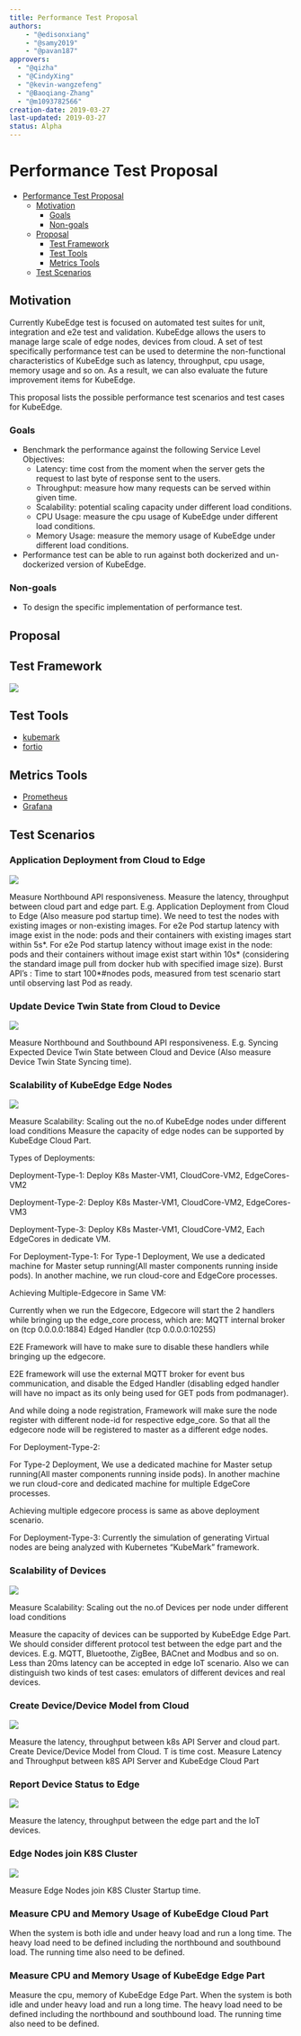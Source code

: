 ```yaml
---
title: Performance Test Proposal
authors:
    - "@edisonxiang"
    - "@samy2019"
    - "@pavan187"
approvers:
  - "@qizha"
  - "@CindyXing"
  - "@kevin-wangzefeng"
  - "@Baoqiang-Zhang"
  - "@m1093782566"
creation-date: 2019-03-27
last-updated: 2019-03-27
status: Alpha
---
```


# Performance Test Proposal

* [Performance Test Proposal](#performance-test-proposal)
  * [Motivation](#motivation)
    * [Goals](#goals)
    * [Non\-goals](#non-goals)
  * [Proposal](#proposal)
    * [Test Framework](#test-framework)
    * [Test Tools](#test-tools)
    * [Metrics Tools](#metrics-tools)
  * [Test Scenarios](#test-Scenarios)

## Motivation

Currently KubeEdge test is focused on automated test suites for unit, integration and e2e test and validation. KubeEdge allows the users to manage large scale of edge nodes, devices from cloud. A set of test specifically performance test can be used to determine the non-functional characteristics of KubeEdge such as latency, throughput, cpu usage, memory usage and so on. As a result, we can also evaluate the future improvement items for KubeEdge.

This proposal lists the possible performance test scenarios and test cases for KubeEdge.


### Goals

* Benchmark the performance against the following Service Level Objectives:
  * Latency: time cost from the moment when the server gets the request to last byte of response sent to the users.
  * Throughput: measure how many requests can be served within given time.
  * Scalability: potential scaling capacity under different load conditions.
  * CPU Usage: measure the cpu usage of KubeEdge under different load conditions.
  * Memory Usage: measure the memory usage of KubeEdge under different load conditions.
* Performance test can be able to run against both dockerized and un-dockerized version of KubeEdge.

### Non-goals

* To design the specific implementation of performance test.

## Proposal

## Test Framework
<img src="../images/perf/perf-test-framework.png">

## Test Tools
* [kubemark](https://github.com/kubernetes/kubernetes/tree/master/test/kubemark)
* [fortio](https://github.com/fortio/fortio)

## Metrics Tools
* [Prometheus](https://github.com/prometheus/prometheus)
* [Grafana](https://github.com/grafana/grafana)

## Test Scenarios

### Application Deployment from Cloud to Edge
<img src="../images/perf/perf-app-deploy.png">

Measure Northbound API responsiveness.
Measure the latency, throughput between cloud part and edge part.
E.g. Application Deployment from Cloud to Edge (Also measure pod startup time).
We need to test the nodes with existing images or non-existing images.
For e2e Pod startup latency with image exist in the node: pods and their containers with existing images start within 5s*.
For e2e Pod startup latency without image exist in the node: pods and their containers without image exist start within 10s* (considering the standard image pull from docker hub with specified image size).
Burst API’s : Time to start 100*#nodes pods, measured from test scenario start until observing last Pod as ready.

### Update Device Twin State from Cloud to Device
<img src="../images/perf/perf-update-devicetwin.png">

Measure Northbound and Southbound API responsiveness.
E.g. Syncing Expected Device Twin State between Cloud and Device (Also measure Device Twin State Syncing time).

### Scalability of KubeEdge Edge Nodes
<img src="../images/perf/perf-multi-edgenodes.png">

Measure Scalability: Scaling out the no.of KubeEdge nodes under different load conditions
Measure the capacity of edge nodes can be supported by KubeEdge Cloud Part.

Types of Deployments:

Deployment-Type-1: Deploy K8s Master-VM1, CloudCore-VM2, EdgeCores-VM2

Deployment-Type-2: Deploy K8s Master-VM1, CloudCore-VM2, EdgeCores-VM3

Deployment-Type-3: Deploy K8s Master-VM1, CloudCore-VM2, Each EdgeCores in dedicate VM.

For Deployment-Type-1:
For Type-1 Deployment, We use a dedicated machine for Master setup running(All master components running inside pods). In another machine, we run cloud-core and EdgeCore processes.

Achieving Multiple-Edgecore in Same VM:

Currently when we run the Edgecore, Edgecore will start the 2 handlers while bringing up the edge_core process, which are:
MQTT internal broker on (tcp  0.0.0.0:1884)
Edged Handler (tcp 0.0.0.0:10255)

E2E Framework will have to make sure to disable these handlers while bringing up the edgecore.

E2E framework will use the external MQTT broker for event bus communication, and  disable the Edged Handler (disabling edged handler will have no impact as its only being used for GET pods from podmanager).

And while doing a node registration, Framework will make sure the node register with different node-id for respective edge_core. So that all the edgecore node will be registered to master as a different edge nodes.

For Deployment-Type-2:

For Type-2 Deployment, We use a dedicated machine for Master setup running(All master components running inside pods). In another machine we run cloud-core and dedicated machine for multiple EdgeCore processes.

Achieving multiple edgecore process is same as above deployment scenario.

For Deployment-Type-3:
Currently the simulation of generating Virtual nodes are being analyzed with Kubernetes  “KubeMark” framework.

### Scalability of Devices
<img src="../images/perf/perf-multi-devices.png">

Measure Scalability: Scaling out the no.of Devices per node under different load conditions

Measure the capacity of devices can be supported by KubeEdge Edge Part.
We should consider different protocol test between the edge part and the devices. E.g. MQTT, Bluetoothe, ZigBee, BACnet and Modbus and so on.
Less than 20ms latency can be accepted in edge IoT scenario. Also we can distinguish two kinds of test cases: emulators of different devices and real devices.

### Create Device/Device Model from Cloud
<img src="../images/perf/perf-create-device.png">

Measure the latency, throughput between k8s API Server and cloud part.
Create Device/Device Model from Cloud.
T is time cost.
Measure Latency and Throughput between k8S API Server and KubeEdge Cloud Part

### Report Device Status to Edge
<img src="../images/perf/perf-report-devicestatus.png">

Measure the latency, throughput between the edge part and the IoT devices.


### Edge Nodes join K8S Cluster
<img src="../images/perf/perf-edgenodes-join-cluster.png">

Measure Edge Nodes join K8S Cluster Startup time.

### Measure CPU and Memory Usage of KubeEdge Cloud Part
When the system is both idle and under heavy load and run a long time.
The heavy load need to be defined including the northbound and southbound load.
The running time also need to be defined.

### Measure CPU and Memory Usage of KubeEdge Edge Part
Measure the cpu, memory of KubeEdge Edge Part.
When the system is both idle and under heavy load and run a long time.
The heavy load need to be defined including the northbound and southbound load.
The running time also need to be defined.
